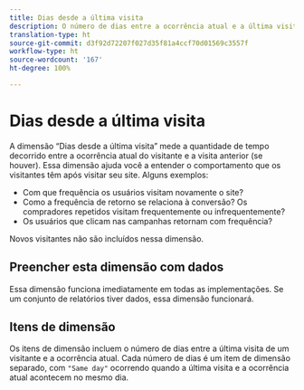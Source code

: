 ```yaml
---
title: Dias desde a última visita
description: O número de dias entre a ocorrência atual e a última visita.
translation-type: ht
source-git-commit: d3f92d72207f027d35f81a4ccf70d01569c3557f
workflow-type: ht
source-wordcount: '167'
ht-degree: 100%

---
```



# Dias desde a última visita

A dimensão “Dias desde a última visita” mede a quantidade de tempo decorrido entre a ocorrência atual do visitante e a visita anterior (se houver). Essa dimensão ajuda você a entender o comportamento que os visitantes têm após visitar seu site. Alguns exemplos:

* Com que frequência os usuários visitam novamente o site?
* Como a frequência de retorno se relaciona à conversão? Os compradores repetidos visitam frequentemente ou infrequentemente?
* Os usuários que clicam nas campanhas retornam com frequência?

Novos visitantes não são incluídos nessa dimensão.

## Preencher esta dimensão com dados

Essa dimensão funciona imediatamente em todas as implementações. Se um conjunto de relatórios tiver dados, essa dimensão funcionará.

## Itens de dimensão

Os itens de dimensão incluem o número de dias entre a última visita de um visitante e a ocorrência atual. Cada número de dias é um item de dimensão separado, com `"Same day"` ocorrendo quando a última visita e a ocorrência atual acontecem no mesmo dia.
